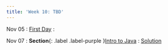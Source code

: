 ```yaml
---
title: 'Week 10: TBD'
---
```


Nov 05
: [First Day](#)
  : 

Nov 07
: **Section**{: .label .label-purple }[Intro to Java](#)
  : [Solution](#)
